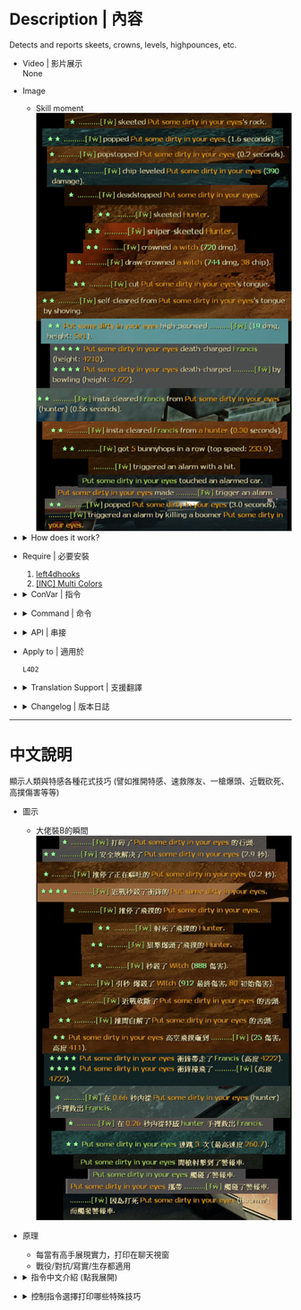# Description | 內容
Detects and reports skeets, crowns, levels, highpounces, etc.

* Video | 影片展示
<br/>None

* Image
	* Skill moment
    <br/>![l4d2_skill_detect_1](image/l4d2_skill_detect_1.jpg)  

* <details><summary>How does it work?</summary>

    * Detects and reports skeets, crowns, levels, highpounces, etc. Also provide api functions
    * Report Flag in source code
        ```php
        REP_SKEET				(2 ^ 0 = 1) //Skeet hunter/jokcey
        REP_HURTSKEET			(2 ^ 1 = 2) //Hurt Skeet hunter/jokcey (Less damage)
        REP_LEVEL				(2 ^ 2 = 4) //Level Charger
        REP_HURTLEVEL			(2 ^ 3 = 8) //HurtLevel Charger (Less damage)
        REP_CROWN				(2 ^ 4 = 16) //Crown Witch and no one get hurt
        REP_DRAWCROWN			(2 ^ 5 = 32) //DrawCrown Witch and no one get hurt
        REP_TONGUECUT			(2 ^ 6 = 64) //Cut Smoker Tongue
        REP_SELFCLEAR			(2 ^ 7 = 128) //Self Clear Smoker Tongue
        REP_SELFCLEARSHOVE		(2 ^ 8 = 256) //Self Clear Shove Smoker Tongue
        REP_ROCKSKEET			(2 ^ 9 = 512) //Skeet Tank Rock
        REP_DEADSTOP			(2 ^ 10 = 1024) //DeadStop hunter/jokcey
        REP_POP					(2 ^ 11 = 2048) //POP a Boomer
        REP_SHOVE				(2 ^ 12 = 4096) //Shove a Special Infecteed
        REP_HUNTERDP			(2 ^ 13 = 8192) //Hunter DP (High Damage Pounce)
        REP_JOCKEYDP			(2 ^ 14 = 16384) //Jockey DP (High Ride)
        REP_DEATHCHARGE			(2 ^ 15 = 32768) //Charger Death Charge
        REP_INSTACLEAR			(2 ^ 16 = 65536) //Insta Clear (Save teammate quickly)
        REP_BHOPSTREAK			(2 ^ 17 = 131072) //Bunny hop
        REP_CARALARM			(2 ^ 18 = 262144) //Trigger Car Alarm
        REP_POPSTOP				(2 ^ 19 = 524288) //Shove Boomer before vomit
        REP_VOMIT				(2 ^ 20 = 1048576) //Boomer Perfect Vomit (Vomit 4+ survivors)
        ```
        ```php
        // Report Flag by default
        // 2076671 = 1 + 2 + 4 + 8 + 16 + 32 + 64 + 128 + 256 + 512 + 1024 + 2048 + 8192 + 32768 + 65536 + 131072 + 262144 + 524288 + 1048576
        sm_skill_report_flags "2076671"
        ```

    * Example
        ```php
        // Display Message "Skeet Tank Rock" (Report Flag is 512)、"Hunter DP" (Report Flag is 8192)
        // (512 + 8192) = 8704
        sm_skill_report_flagss 8704
        ```
        ```php
        // Display Message "Skeet hunter/jokcey" (Report Flag is 1)、"Skeet Tank Rock" (Report Flag is 512)、"Trigger Car Alarm" (Report Flag is 數值是262144)
        // (1 + 512 + 262144) = 262657
        sm_skill_report_flagss 262657
        ```
        ```php
        // Display All Messages
        sm_skill_report_flagss 2097151
        ```
</details>

* Require | 必要安裝
    1. [left4dhooks](https://forums.alliedmods.net/showthread.php?t=321696)
	2. [[INC] Multi Colors](https://github.com/fbef0102/L4D1_2-Plugins/releases/tag/Multi-Colors)

* <details><summary>ConVar | 指令</summary>

	* cfg/sourcemod/l4d2_skill_detect.cfg
		```php
        // Whether to report in chat (see sm_skill_report_flags).
        sm_skill_report_enable "1"

        // Report Flag
        // bitflags: 1,2:skeets/hurt; 4,8:level/chip; 16,32:crown/draw; 64,128:cut/selfclear, ...
        // See Source code for more bitflags.
        sm_skill_report_flags "2076671"

        // Whether to count/forward shotgun skeets.
        sm_skill_skeet_shotgun "1"

        // Whether to count/forward magnum pistol skeets.
        sm_skill_skeet_magnum "1"

        // Whether to count/forward melee skeets.
        sm_skill_skeet_melee "1"

        // Whether to count/forward sniper as skeets.
        sm_skill_skeet_sniper "1"

        // Whether to count/forward direct grenade launcher hits as skeets.
        sm_skill_skeet_grenade_launcher "1"

        // How much damage a survivor must at least do in the final shot for it to count as a drawcrown.
        sm_skill_drawcrown_damage "500"

        // How much damage a survivor must at least do to a smoker for him to count as self-clearing.
        sm_skill_selfclear_damage "200"

        // Minimum height of hunter pounce for it to count as a DP.
        sm_skill_hunterdp_height "400"

        // How much height distance a jockey must make for his 'DP' to count as a reportable highpounce.
        sm_skill_jockeydp_height "300"

        // If set, any damage done that exceeds the health of a victim is hidden in reports.
        sm_skill_hidefakedamage "1"

        // How much height distance a charger must take its victim for a deathcharge to be reported.
        sm_skill_deathcharge_height "400"

        // A clear within this time (in seconds) counts as an insta-clear.
        sm_skill_instaclear_time "0.75"

        // The lowest bunnyhop streak that will be reported.
        sm_skill_bhopstreak "3"

        // The minimal speed of the first jump of a bunnyhopstreak (0 to allow 'hops' from standstill).
        sm_skill_bhopinitspeed "150"

        // The minimal speed at which hops are considered succesful even if not speed increase is made.
        sm_skill_bhopkeepspeed "300"

        // How many survivors a boomer must at least vomit to count as wonderful-vomit.
        sm_skill_vomit_number "4"
		```
</details>

* <details><summary>Command | 命令</summary>

	None
</details>

* <details><summary>API | 串接</summary>

    * [skill_detect.inc](scripting\include\skill_detect.inc)
        ```php
        library name: skill_detect
        ```
</details>

* Apply to | 適用於
	```
	L4D2
	```

* <details><summary>Translation Support | 支援翻譯</summary>
	
    ```
	English
	繁體中文
	简体中文
	```
</details>

* <details><summary>Changelog | 版本日誌</summary>

    * v1.9h (2024-12-20)
        * Compatible with with l4d2_kills_manager by Harry

    * v1.8h (2024-8-6)
        * Update API

    * v1.8h (2024-4-30)
        * Update translation
        * Fixed wrong car alarm notify

    * v1.7h (2024-4-25)
        * Update API

    * v1.6h (2024-4-19)
        * Add inc file, use GetEngineTime() instead of GetGameTime()

    * v1.5h (2023-9-20)
        * Add Shotugn, magnum skeet cvars and api

    * v1.4h (2023-5-26)
        * Safely check client id when pass by timer

    * v1.3h (2023-4-28)
        * Add More Api

    * v1.2h (2023-3-24)
        * Separate translation for the jockey and hunter
		* Fixed Self clear, fast clear smoker tongue in versus/survival/cavenge
        * New Skill Reqport, "boomer vomits all survivors"

    * v1.1h (2022-12-16)
        * Translation Support

    * v0.9.20 fork
        * [By zonde306](https://github.com/zonde306/l4d2sc/blob/master/l4d2_skill_detect.sp)

    * v0.9.20
        * [SirPlease/l4d2_skill_detect](https://github.com/SirPlease/L4D2-Competitive-Rework/blob/master/addons/sourcemod/scripting/l4d2_skill_detect.sp)
</details>

- - - -
# 中文說明
顯示人類與特感各種花式技巧 (譬如推開特感、速救隊友、一槍爆頭、近戰砍死、高撲傷害等等)

* 圖示
	* 大佬裝B的瞬間
    <br/>![l4d2_skill_detect_2](image/l4d2_skill_detect_2.jpg)  

* 原理
	* 每當有高手展現實力，打印在聊天視窗
    * 戰役/對抗/寫實/生存都適用

* <details><summary>指令中文介紹 (點我展開)</summary>

	* cfg/sourcemod/l4d2_skill_detect.cfg
		```php
        // 為1時，打印大佬裝B的各種特殊技巧 (查看指令 sm_skill_report_flags).
        sm_skill_report_enable "1"

        // 控制此指令選擇打印哪些特殊技巧 (請查看中文說明書教學)
        // bitflags: 1,2:skeets/hurt; 4,8:level/chip; 16,32:crown/draw; 64,128:cut/selfclear, ...
        // 源碼內查看 bitflags.
        sm_skill_report_flags "2076671"

        // 為1時，打印 散彈槍空爆 並輸出API
        sm_skill_skeet_shotgun "1"

        // 為1時，打印 手槍麥格農空爆 並輸出API
        sm_skill_skeet_magnum "1"

        // 為1時，打印 近戰武器空爆 並輸出API
        sm_skill_skeet_melee "1"

        // 為1時，打印 狙擊槍空爆 並輸出API
        sm_skill_skeet_sniper "1"

        //  為1時，打印 榴彈發射器空爆 並輸出API
        sm_skill_skeet_grenade_launcher "1"

        // 超過多少傷害才算 "一槍殺死Witch"
        sm_skill_drawcrown_damage "500"

        // 超過多少傷害才算 "倖存者自解特感"
        sm_skill_selfclear_damage "200"

        // 超過多少高度才算 "Hunter高撲"
        sm_skill_hunterdp_height "400"

        // 超過多少高度才算 "Jockey高空騎到人類"
        sm_skill_jockeydp_height "300"

        // 為1時，隱藏超過特感血量的傷害
        sm_skill_hidefakedamage "1"

        // 超過多少高度才算 "Charger衝鋒帶走人類墬樓"
        sm_skill_deathcharge_height "400"

        // 從被特感抓到的0.75秒內拯救隊友才算 "快速拯救隊友"
        sm_skill_instaclear_time "0.75"

        // 跳超過幾次才算 "連跳"
        sm_skill_bhopstreak "3"

        // 跳躍起始速度超過多少才算 "連跳"
        sm_skill_bhopinitspeed "150"

        // 跳躍中途速度超過多少才算 "連跳"
        sm_skill_bhopkeepspeed "300"

        // Boomer一次吐到4位倖存者以上才算 "Boomer 完美嘔吐"
        sm_skill_vomit_number "4"
		```
</details>

* <details><summary>控制指令選擇打印哪些特殊技巧</summary>

    * 花式技巧
        ```php
        REP_SKEET				(2 ^ 0 = 1) //空爆hunter/jokcey
        REP_HURTSKEET			(2 ^ 1 = 2) //空爆hunter/jokcey (傷害較低)
        REP_LEVEL				(2 ^ 2 = 4) //近戰砍死衝鋒的Charger
        REP_HURTLEVEL			(2 ^ 3 = 8) //近戰砍死衝鋒的Charger (傷害較低)
        REP_CROWN				(2 ^ 4 = 16) //一槍殺死Witch並無人受傷
        REP_DRAWCROWN			(2 ^ 5 = 32) //兩槍以上殺死Witch並無人受傷
        REP_TONGUECUT			(2 ^ 6 = 64)  //砍斷Smoker的舌頭
        REP_SELFCLEAR			(2 ^ 7 = 128) //自解Smoker的舌頭
        REP_SELFCLEARSHOVE		(2 ^ 8 = 256) //推開自解Smoker的舌頭
        REP_ROCKSKEET			(2 ^ 9 = 512) //打碎Tank石頭
        REP_DEADSTOP			(2 ^ 10 = 1024) //推停飛撲的hunter/jokcey
        REP_POP					(2 ^ 11 = 2048) //殺死Boomer不被嘔吐
        REP_SHOVE				(2 ^ 12 = 4096) //推開特感
        REP_HUNTERDP			(2 ^ 13 = 8192) //Hunter高撲傷害
        REP_JOCKEYDP			(2 ^ 14 = 16384) //Jockey高空騎到人類
        REP_DEATHCHARGE			(2 ^ 15 = 32768) //Charger衝鋒帶走人類墬樓
        REP_INSTACLEAR			(2 ^ 16 = 65536) //快速拯救隊友
        REP_BHOPSTREAK			(2 ^ 17 = 131072) //連跳
        REP_CARALARM			(2 ^ 18 = 262144) //警報車
        REP_POPSTOP				(2 ^ 19 = 524288) //推開Boomer不被嘔吐
        REP_VOMIT				(2 ^ 20 = 1048576) //Boomer 完美嘔吐 (一次吐到4位倖存者以上)
        ```
        ```php
        // 此指令用來決定顯示哪些花式技巧
        // 2076671 = 1 + 2 + 4 + 8 + 16 + 32 + 64 + 128 + 256 + 512 + 1024 + 2048 + 8192 + 32768 + 65536 + 131072 + 262144 + 524288 + 1048576
        sm_skill_report_flags "2076671"
        ```

    * 舉例
        ```php
        // 只顯示 "打碎Tank石頭"(數值是512)、"Hunter高撲傷害"(數值是8192)
        // (512 + 8192) = 8704
        sm_skill_report_flagss 8704
        ```
        ```php
        // 只顯示 "空爆hunter/jokcey"(數值是1)、"打碎Tank石頭"(數值是512)、"警報車"(數值是262144)
        // (1 + 512 + 262144) = 262657
        sm_skill_report_flagss 262657
        ```
        ```php
        // 顯示所有花式技巧
        // 總數值
        sm_skill_report_flags 2097151
        ```
</details>
